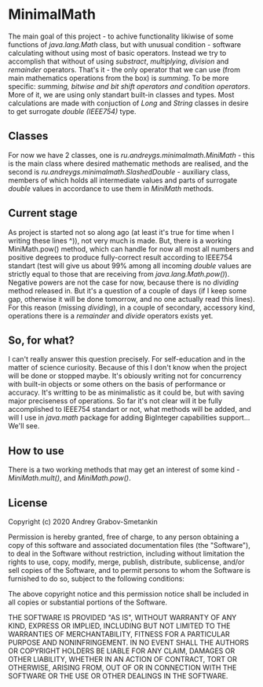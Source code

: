 # MinimalMath

The main goal of this project - to achive functionality likiwise of some functions of *java.lang.Math* class, but with unusual condition - software calculating without using most of basic operators. Instead we try to accomplish that without of using *substract*, *multiplying*, *division* and *remainder* operators. That's it - the only operator that we can use (from main mathematics operations from the box) is *summing*. To be more specific: *summing, bitwise and bit shift operators and condition operators*. More of it, we are using only standart built-in classes and types. Most calculations are made with conjuction of *Long* and *String* classes in desire to get surrogate *double (IEEE754)* type.

## Classes

For now we have 2 classes, one is *ru.andreygs.minimalmath.MiniMath* - this is the main class where desired mathematic methods are realised, and the second is *ru.andreygs.minimalmath.SlashedDouble* - auxiliary class, members of which holds all intermediate values and parts of surrogate *double* values in accordance to use them in *MiniMath* methods.

## Current stage

As project is started not so along ago (at least it's true for time when I writing these lines ^)), not very much is made. But, there is a working MiniMath.pow() method, which can handle for now all most all numbers and positive degrees to produce fully-correct result according to IEEE754 standart (test will give us about 99% among all incoming *double* values are strictly equal to those that are receiving from *java.lang.Math.pow()*). Negative powers are not the case for now, because there is no *dividing* method released in. But it's a question of a couple of days (if I keep some gap, otherwise it will be done tomorrow, and no one actually read this lines). For this reason (missing *dividing*), in a couple of secondary, accessory kind, operations there is a *remainder* and *divide* operators exists yet. 

## So, for what?

I can't really answer this question precisely. For self-education and in the matter of science curiosity. Because of this I don't know when the project will be done or stopped maybe. It's obiously writing not for concurrency with built-in objects or some others on the basis of performance or accuracy. It's writting to be as minimalistic as it could be, but with saving major preciseness of operations. So far it's not clear will it be fully accomplished to IEEE754 standart or not, what methods will be added, and will I use in *java.math* package for adding BigInteger capabilities support... We'll see.

## How to use

There is a two working methods that may get an interest of some kind - *MiniMath.mult()*, and *MiniMath.pow()*.

## License

Copyright (c) 2020 Andrey Grabov-Smetankin

Permission is hereby granted, free of charge, to any person
obtaining a copy of this software and associated documentation
files (the "Software"), to deal in the Software without
restriction, including without limitation the rights to use,
copy, modify, merge, publish, distribute, sublicense, and/or sell
copies of the Software, and to permit persons to whom the
Software is furnished to do so, subject to the following
conditions:

The above copyright notice and this permission notice shall be
included in all copies or substantial portions of the Software.

THE SOFTWARE IS PROVIDED "AS IS", WITHOUT WARRANTY OF ANY KIND,
EXPRESS OR IMPLIED, INCLUDING BUT NOT LIMITED TO THE WARRANTIES
OF MERCHANTABILITY, FITNESS FOR A PARTICULAR PURPOSE AND
NONINFRINGEMENT. IN NO EVENT SHALL THE AUTHORS OR COPYRIGHT
HOLDERS BE LIABLE FOR ANY CLAIM, DAMAGES OR OTHER LIABILITY,
WHETHER IN AN ACTION OF CONTRACT, TORT OR OTHERWISE, ARISING
FROM, OUT OF OR IN CONNECTION WITH THE SOFTWARE OR THE USE OR
OTHER DEALINGS IN THE SOFTWARE.